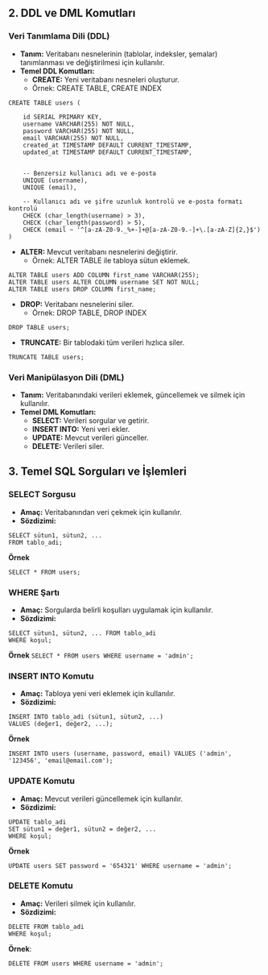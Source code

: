 ## 2. DDL ve DML Komutları

### Veri Tanımlama Dili (DDL)
- **Tanım:** Veritabanı nesnelerinin (tablolar, indeksler, şemalar) tanımlanması ve değiştirilmesi için kullanılır.
- **Temel DDL Komutları:**
	- **CREATE:** Yeni veritabanı nesneleri oluşturur.
	- Örnek: CREATE TABLE, CREATE INDEX
```
CREATE TABLE users (
  
    id SERIAL PRIMARY KEY,  
    username VARCHAR(255) NOT NULL,  
    password VARCHAR(255) NOT NULL,  
    email VARCHAR(255) NOT NULL,  
    created_at TIMESTAMP DEFAULT CURRENT_TIMESTAMP,  
    updated_at TIMESTAMP DEFAULT CURRENT_TIMESTAMP,
    
    
    -- Benzersiz kullanıcı adı ve e-posta  
    UNIQUE (username),  
    UNIQUE (email),  
    
    -- Kullanıcı adı ve şifre uzunluk kontrolü ve e-posta formatı kontrolü
    CHECK (char_length(username) > 3),  
    CHECK (char_length(password) > 5),  
    CHECK (email ~ '^[a-zA-Z0-9._%+-]+@[a-zA-Z0-9.-]+\.[a-zA-Z]{2,}$')  
)
```

- **ALTER:** Mevcut veritabanı nesnelerini değiştirir.
	- Örnek: ALTER TABLE ile tabloya sütun eklemek.
``` 
ALTER TABLE users ADD COLUMN first_name VARCHAR(255);
ALTER TABLE users ALTER COLUMN username SET NOT NULL;
ALTER TABLE users DROP COLUMN first_name;
```

- **DROP:** Veritabanı nesnelerini siler.
	- Örnek: DROP TABLE, DROP INDEX
``` 
DROP TABLE users;
```

- **TRUNCATE:** Bir tablodaki tüm verileri hızlıca siler.
```
TRUNCATE TABLE users;		
```

### Veri Manipülasyon Dili (DML)
- **Tanım:** Veritabanındaki verileri eklemek, güncellemek ve silmek için kullanılır.
- **Temel DML Komutları:**
	- **SELECT:** Verileri sorgular ve getirir.
	- **INSERT INTO:** Yeni veri ekler.
	- **UPDATE:** Mevcut verileri günceller.
	- **DELETE:** Verileri siler.


## 3. Temel SQL Sorguları ve İşlemleri
### SELECT Sorgusu
- **Amaç:** Veritabanından veri çekmek için kullanılır.
- **Sözdizimi:**
```
SELECT sütun1, sütun2, ...
FROM tablo_adi;
```

**Örnek**
``` 
SELECT * FROM users; 
```

### WHERE Şartı
- **Amaç:** Sorgularda belirli koşulları uygulamak için kullanılır.
- **Sözdizimi:**

```
SELECT sütun1, sütun2, ... FROM tablo_adi
WHERE koşul;
```

**Örnek**
`SELECT * FROM users WHERE username = 'admin';`
### INSERT INTO Komutu

- **Amaç:** Tabloya yeni veri eklemek için kullanılır.
- **Sözdizimi:**
```
INSERT INTO tablo_adi (sütun1, sütun2, ...)
VALUES (değer1, değer2, ...);
```
**Örnek**
```
INSERT INTO users (username, password, email) VALUES ('admin', '123456', 'email@email.com');
```

### UPDATE Komutu

- **Amaç:** Mevcut verileri güncellemek için kullanılır.
- **Sözdizimi:**
```
UPDATE tablo_adi
SET sütun1 = değer1, sütun2 = değer2, ...
WHERE koşul;
```
**Örnek**
```
UPDATE users SET password = '654321' WHERE username = 'admin';
```
### DELETE Komutu

- **Amaç:** Verileri silmek için kullanılır.
- **Sözdizimi:**
```
DELETE FROM tablo_adi
WHERE koşul;
```

**Örnek**:
```
DELETE FROM users WHERE username = 'admin';
```

